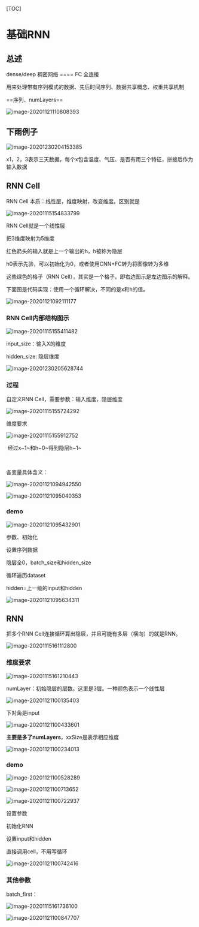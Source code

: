 [TOC]



# 基础RNN

## 总述

dense/deep 	稠密网络  ====  FC  全连接



 用来处理带有序列模式的数据、先后时间序列、数据共享概念、权重共享机制



==序列、numLayers==

![image-20201121110808393](images/image-20201121110808393.png)



## 下雨例子

![image-20201230204153385](images/image-20201230204153385.png)

x1，2，3表示三天数据，每个x包含温度、气压、是否有雨三个特征，拼接后作为输入数据



## RNN Cell

RNN Cell 本质：线性层，维度映射，改变维度。区别就是



![image-20201115154833799](images/image-20201115154833799.png)

RNN Cell就是一个线性层

把3维度映射为5维度

红色箭头的输入就是上一个输出的h，h被称为隐层

h0表示先验，可以初始化为0，或者使用CNN+FC转为将图像转为多维

这些绿色的格子（RNN Cell），其实是一个格子。即右边图示是左边图示的解释。

下面图是代码实现：使用一个循环解决，不同的是x和h的值。



![image-20201121092111177](images/image-20201121092111177.png)





### RNN Cell内部结构图示



![image-20201115155411482](images/image-20201115155411482.png)

input_size：输入X的维度

hidden_size: 隐层维度

![image-20201230205628744](images/image-20201230205628744.png)



### 过程

自定义RNN Cell，需要参数：输入维度，隐层维度

![image-20201115155724292](images/image-20201115155724292.png)

维度要求

![image-20201115155912752](images/image-20201115155912752.png)

​			经过x~1~和h~0~得到隐层h~1~

​	

各变量具体含义：	

![image-20201121094942550](images/image-20201121094942550.png)

![image-20201121095040353](images/image-20201121095040353.png)

### demo

![image-20201121095432901](images/image-20201121095432901.png)

参数、初始化

设置序列数据

隐层全0，batch_size和hidden_size

循环遍历dataset

hidden=上一级的input和hidden

![image-20201121095634311](images/image-20201121095634311.png)



## RNN

把多个RNN Cell连接循环算出隐层，并且可能有多层（横向）的就是RNN。

![image-20201115161112800](images/image-20201115161112800.png)

### 维度要求

![image-20201115161210443](images/image-20201115161210443.png)

numLayer：初始隐层的层数。这里是3层。一种颜色表示一个线性层

![image-20201121100135403](images/image-20201121100135403.png)



下对角是input

![image-20201121100433601](images/image-20201121100433601.png)



**主要是多了numLayers**，xxSize是表示相应维度

![image-20201121100234013](images/image-20201121100234013.png)



### demo

![image-20201121100528289](images/image-20201121100528289.png)

![image-20201121100713652](images/image-20201121100713652.png)

![image-20201121100722937](images/image-20201121100722937.png)

设置参数

初始化RNN

设置input和hidden

直接调用cell，不用写循环



![image-20201121100742416](images/image-20201121100742416.png)

### 其他参数

batch_first：

![image-20201115161736100](images/image-20201115161736100.png) 

![image-20201121100847707](images/image-20201121100847707.png)